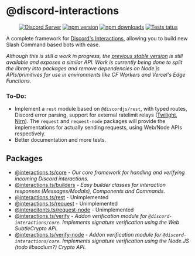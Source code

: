 # @discord-interactions
<div align="center">
  <p>
    <a href="https://discord.gg/BTXJmW4Bh7"><img src="https://img.shields.io/discord/395423304112013334?logo=discord&logoColor=white" alt="Discord Server" /></a>
    <a href="https://www.npmjs.com/package/interactions.ts"><img src="https://img.shields.io/npm/v/interactions.ts.svg?maxAge=3600" alt="npm version" /></a>
    <a href="https://www.npmjs.com/package/interactions.ts"><img src="https://img.shields.io/npm/dt/interactions.ts.svg?maxAge=3600" alt="npm downloads" /></a>
    <a href="https://github.com/ssMMiles/interactions.ts/actions"><img src="https://github.com/ssMMiles/interactions.ts/actions/workflows/tests.yml/badge.svg" alt="Tests tatus" /></a>
  </p>
</div>

A complete framework for [Discord's Interactions](https://discord.com/developers/docs/interactions/receiving-and-responding), allowing you to build new Slash Command based bots with ease.

*Although this is still a work in progress, the [previous stable version](https://www.npmjs.com/package/interactions.ts) is still available and exposes a similar API. Work is currently being done to split the library into packages and remove dependencies on Node.js APIs/primitives for use in environments like CF Workers and Vercel's Edge Functions.*

### To-Do:
 - Implement a `rest` module based on `@discordjs/rest`, with typed routes, Discord error parsing, support for external ratelimit relays ([Twilight](https://github.com/twilight-rs/http-proxy), [Nirn](https://github.com/germanoeich/nirn-proxy)). The `request` and `request-node` packages will provide the implementations for actually sending requests, using Web/Node APIs respectively.
 - Better documentation and more tests.

## Packages
 - [@interactions.ts/core](./packages/core/README.md) - *Our core framework for handling and verifying incoming Discord interactions.*
 - [@interactions.ts/builders](./packages/builders/README.md) - *Easy builder classes for interaction responses (Messages/Modals), Components and Commands.*
 - [@interactions.ts/rest](./packages/rest/README.md) - Unimplemented
 - [@interactions.ts/request](./packages/request/README.md) - Unimplemented
 - [@interacitonts.ts/request-node](./packages/request-node/README.md) - Unimplemented
 - [@interactions.ts/verify](./packages/verify/README.md) - *Addon verification module for `@discord-interactions/core`. Implements signature verification using the Web SubtleCrypto API.*
 - [@interactions.ts/verify-node](./packages/verify-node/README.md) - *Addon verification module for `@discord-interactions/core`. Implements signature verification using the Node.JS (todo libsodium?) Crypto API.*